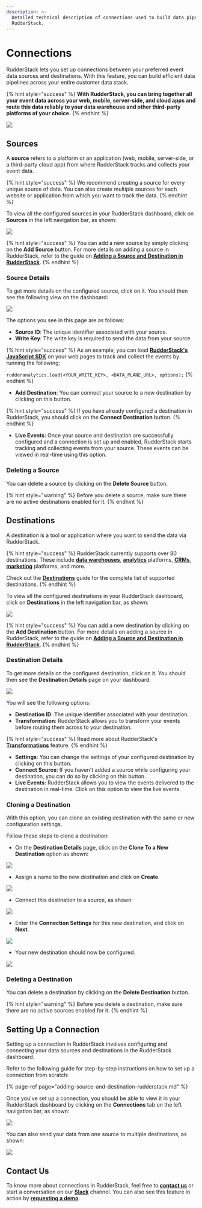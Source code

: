 ```yaml
---
description: >-
  Detailed technical description of connections used to build data pipelines in
  RudderStack.
---
```


# Connections

RudderStack lets you set up connections between your preferred event data sources and destinations. With this feature, you can build efficient data pipelines across your entire customer data stack.

{% hint style="success" %}
**With RudderStack, you can bring together all your event data across your web, mobile, server-side, and cloud apps and route this data reliably to your data warehouse and other third-party platforms of your choice.**
{% endhint %}

![](../.gitbook/assets/5%20%2820%29.png)

## Sources

A **source** refers to a platform or an application \(web, mobile, server-side, or a third-party cloud app\) from where RudderStack tracks and collects your event data. 

{% hint style="success" %}
We recommend creating a source for every unique source of data. You can also create multiple sources for each website or application from which you want to track the data.
{% endhint %}

To view all the configured sources in your RudderStack dashboard, click on **Sources** in the left navigation bar, as shown:

![](../.gitbook/assets/3%20%2820%29.png)

{% hint style="success" %}
You can add a new source by simply clicking on the **Add Source** button. For more details on adding a source in RudderStack, refer to the guide on [**Adding a Source and Destination in RudderStack**](adding-source-and-destination-rudderstack.md). 
{% endhint %}

### Source Details

To get more details on the configured source, click on it. You should then see the following view on the dashboard:

![](../.gitbook/assets/4%20%2820%29.png)

The options you see in this page are as follows:

* **Source ID**: The unique identifier associated with your source.
* **Write Key**: The write key is required to send the data from your source.

{% hint style="success" %}
As an example, you can load [**RudderStack's JavaScript SDK**](../stream-sources/rudderstack-sdk-integration-guides/rudderstack-javascript-sdk/) on your web pages to track and collect the events by running the following:  
  
`rudderanalytics.load(<YOUR_WRITE_KEY>, <DATA_PLANE_URL>, options);`
{% endhint %}

* **Add Destination**: You can connect your source to a new destination by clicking on this button.

{% hint style="success" %}
If you have already configured a destination in RudderStack, you should click on the **Connect Destination** button.
{% endhint %}

* **Live Events**: Once your source and destination are successfully configured and a connection is set up and enabled, RudderStack starts tracking and collecting events from your source. These events can be viewed in real-time using this option.

### Deleting a Source

You can delete a source by clicking on the **Delete Source** button. 

{% hint style="warning" %}
Before you delete a source, make sure there are no active destinations enabled for it.
{% endhint %}

## Destinations

A destination is a tool or application where you want to send the data via RudderStack.

{% hint style="success" %}
RudderStack currently supports over 80 destinations. These include [**data warehouses**](https://docs.rudderstack.com/data-warehouse-integrations), [**analytics**](https://docs.rudderstack.com/destinations/analytics) platforms,  [**CRMs**](https://docs.rudderstack.com/destinations/crm), [**marketing**](https://docs.rudderstack.com/destinations/marketing) platforms, and more.

Check out the [**Destinations**](../destinations/) guide for the complete list of supported destinations.
{% endhint %}

To view all the configured destinations in your RudderStack dashboard, click on **Destinations** in the left navigation bar, as shown:

![](../.gitbook/assets/7%20%2813%29.png)

{% hint style="success" %}
You can add a new destination by clicking on the **Add Destination** button. For more details on adding a source in RudderStack, refer to the guide on [**Adding a Source and Destination in RudderStack**](https://docs.rudderstack.com/getting-started/adding-source-and-destination-rudderstack).
{% endhint %}

### Destination Details

To get more details on the configured destination, click on it. You should then see the **Destination Details** page on your dashboard:

![](../.gitbook/assets/6%20%2819%29.png)

You will see the following options:

* **Destination ID**: The unique identifier associated with your destination.
* **Transformation**: RudderStack allows you to transform your events before routing them across to your destination. 

{% hint style="success" %}
Read more about RudderStack's [**Transformations**](../adding-a-new-user-transformation-in-rudderstack/) feature.
{% endhint %}

* **Settings**: You can change the settings of your configured destination by clicking on this button.
* **Connect Source**: If you haven't added a source while configuring your destination, you can do so by clicking on this button.
* **Live Events**: RudderStack allows you to view the events delivered to the destination in real-time. Click on this option to view the live events.

### Cloning a Destination

With this option, you can clone an existing destination with the same or new configuration settings.

Follow these steps to clone a destination:

* On the **Destination Details** page, click on the **Clone To a New Destination** option as shown:

![](../.gitbook/assets/clone-1.png)

* Assign a name to the new destination and click on **Create**.

![](../.gitbook/assets/clone-2.png)

* Connect this destination to a source, as shown:

![](../.gitbook/assets/clone-3.png)

* Enter the **Connection Settings** for this new destination, and click on **Next**.

![](../.gitbook/assets/clone-4.png)

* Your new destination should now be configured.

![](../.gitbook/assets/clone-5.png)

### Deleting a Destination

You can delete a destination by clicking on the **Delete Destination** button. 

{% hint style="warning" %}
Before you delete a destination, make sure there are no active sources enabled for it.
{% endhint %}

## Setting Up a Connection

Setting up a connection in RudderStack involves configuring and connecting your data sources and destinations in the RudderStack dashboard.

Refer to the following guide for step-by-step instructions on how to set up a connection from scratch:

{% page-ref page="adding-source-and-destination-rudderstack.md" %}

Once you've set up a connection, you should be able to view it in your RudderStack dashboard by clicking on the **Connections** tab on the left navigation bar, as shown:

![](../.gitbook/assets/9%20%284%29.png)

You can also send your data from one source to multiple destinations, as shown: 

![](../.gitbook/assets/8%20%287%29.png)

## Contact Us

To know more about connections in RudderStack, feel free to [**contact us**](mailto:%20docs@rudderstack.com) or start a conversation on our [**Slack**](https://resources.rudderstack.com/join-rudderstack-slack) channel. You can also see this feature in action by [**requesting a demo**](https://resources.rudderstack.com/request-a-demo?_ga=2.47794151.1545771517.1607313913-1655106949.1598281099).

